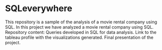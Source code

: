 # SQLeverywhere
This repository is a sample of the analysis of a movie rental company using SQL.
In this project we have analyzed a movie rental company using SQL.
Repository content:
  Queries developed in SQL for data analysis.
  Link to the tableau profile with the visualizations generated.
  Final presentation of the project.
